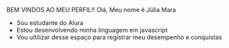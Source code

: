 BEM VINDOS AO MEU PERFIL!!
Olá, Meu nome é Júlia Mara

* Sou estudante do Alura
* Estou desenvolvendo minha linguagem em javascript
* Vou ultilizar desse espaço para registrar meu desempenho e conquistas
